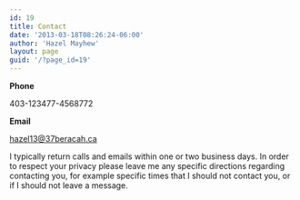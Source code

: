 ```yaml
---
id: 19
title: Contact
date: '2013-03-18T08:26:24-06:00'
author: 'Hazel Mayhew'
layout: page
guid: '/?page_id=19'
---
```


**Phone**

<span class="shown">403-</span><span class="hidden">123</span><span class="shown">477-</span><span class="hidden">456</span><span class="shown">8772</span>

**Email**

<a href="mailto:hazel13@37beracah.ca">hazel<span class="hidden">13</span>@<span class="hidden">37</span>beracah.ca</a>

I typically return calls and emails within one or two business days. In order to respect your privacy please leave me any specific directions regarding contacting you, for example specific times that I should not contact you, or if I should not leave a message.
